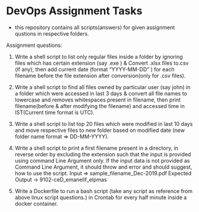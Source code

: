 # DevOps Assignment Tasks

* this repository contains all scripts(answers) for given assignment qustions in respective folders.


Assignment questions: 
1.	Write a shell script to list only regular files inside a folder by ignoring files which has certain extension (say .exe ) & Convert .xlsx files to.csv (if any), then add current date (format “YYYY-MM-DD” ) for each filename before the file extension after conversion(only for .csv files).

2.	Write a shell script to find all files owned by particular user (say john) in a folder which were accessed in last 3 days & convert all file names to lowercase and removes whitespaces present in filename, then print filename(before & after modifying the filename) and accessed time in IST(Current time format is UTC).

3.	Write a shell script to list top 20 files which were modified in last 10 days and move respective files to new folder based on modified date (new folder name format => DD-MM-YYYY).

4.	Write a shell script to print a first filename present in a directory, in reverse order by excluding the extension such that the input is provided using command Line Argument only. If the input data is not provided as Command Line Argument, it should throw and error and should suggest, how to use the script.
Input => sample_filename_Dec-2019.pdf
Expected Output -> 9102-ceD_emanelif_elpmas
5.	Write a Dockerfile to run a bash script (take any script as reference from above linux script questions.) in Crontab for every half minute inside a docker container. 


